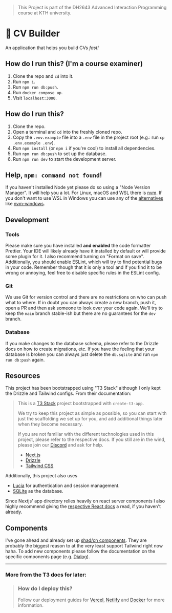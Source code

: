 > This Project is part of the DH2643 Advanced Interaction Programming course at KTH university.

# 📑 CV Builder

An application that helps you build CVs _fast!_


## How do I run this? (I'm a course examiner)

1. Clone the repo and `cd` into it.
2. Run `npm i`.
3. Run `npm run db:push`.
4. Run `docker compose up`.
5. Visit `localhost:3000`.

## How do I run this?

1. Clone the repo.
2. Open a terminal and `cd` into the freshly cloned repo.
3. Copy the `.env.example` file into a `.env` file in the project root (e.g.: run `cp .env.example .env`).
4. Run `npm install` (or `npm i` if you're cool) to install all dependencies.
5. Run `npm run db:push` to set up the database.
6. Run `npm run dev` to start the development server.

## Help, `npm: command not found`!

If you haven't installed Node yet please do so using a "Node Version Manager". It will help you a lot.
For Linux, macOS and WSL there is [nvm](https://github.com/nvm-sh/nvm). If you don't want to use WSL in Windows you can use any of the [alternatives](https://github.com/nvm-sh/nvm?tab=readme-ov-file#important-notes) like [nvm-windows](https://github.com/coreybutler/nvm-windows).


## Development

### Tools
Please make sure you have installed **and enabled** the code formatter Prettier. Your IDE will likely already have it installed by default or will provide some plugin for it. I also recommend turning on "Format on save".
Additionally, you should enable ESLint, which will try to find potential bugs in your code. Remember though that it is only a tool and if you find it to be wrong or annoying, feel free to disable specific rules in the ESLint config.

### Git
We use Git for version control and there are no restrictions on who can push what to where. If in doubt you can always create a new branch, push it, open a PR and then ask someone to look over your code again. We'll try to keep the `main` branch stable-ish but there are no guarantees for the `dev` branch.

### Database
If you make changes to the database schema, please refer to the Drizzle docs on how to create migrations, etc. If you have the feeling that your database is broken you can always just delete the `db.sqlite` and run `npm run db:push` again.


## Resources

This project has been bootstrapped using "T3 Stack" although I only kept the Drizzle and Tailwind configs. From their documentation: 

> This is a [T3 Stack](https://create.t3.gg/) project bootstrapped with `create-t3-app`.
> 
> We try to keep this project as simple as possible, so you can start with just the scaffolding we set up for you, and add additional things later when they become necessary.
>
> If you are not familiar with the different technologies used in this project, please refer to the respective docs. If you still are in the wind, please join our [Discord](https://t3.gg/discord) and ask for help.
> - [Next.js](https://nextjs.org)
> - [Drizzle](https://orm.drizzle.team)
> - [Tailwind CSS](https://tailwindcss.com)

Additionally, this project also uses
- [Lucia](https://lucia-auth.com/guides/email-and-password/basics) for authentication and session management.
- [SQLite](https://www.sqlite.org/datatype3.html) as the database.

Since Nextjs' app directory relies heavily on react server components I also highly recommend giving the [respective React docs](https://react.dev/reference/rsc/server-components) a read, if you haven't already.


## Components

I've gone ahead and already set up [shad/cn components](https://ui.shadcn.com/). They are probably the biggest reason to at the very least support Tailwind right now haha. To add new components please follow the documentation on the specific components page (e.g. [Dialog](https://ui.shadcn.com/docs/components/dialog)).

---

### More from the T3 docs for later:

> ### How do I deploy this?
>
> Follow our deployment guides for [Vercel](https://create.t3.gg/en/deployment/vercel), [Netlify](https://create.t3.gg/en/deployment/netlify) and [Docker](https://create.t3.gg/en/deployment/docker) for more information.
